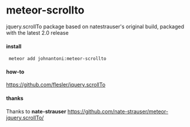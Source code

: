 # meteor-scrollto
jquery.scrollTo package based on natestrauser's original build, packaged with the latest 2.0 release

#### install

     meteor add johnantoni:meteor-scrollto
     
#### how-to

https://github.com/flesler/jquery.scrollTo

#### thanks

Thanks to **nate-strauser** https://github.com/nate-strauser/meteor-jquery.scrollTo/
